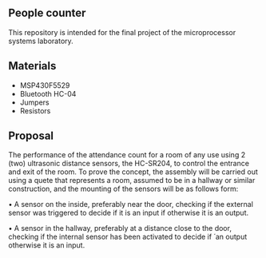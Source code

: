 ## People counter 

This repository is intended for the final project of the microprocessor systems laboratory.

## Materials

- MSP430F5529
- Bluetooth HC-04
- Jumpers 
- Resistors

## Proposal

The performance of the attendance count for a room of any use using 2 (two) ultrasonic distance sensors, the HC-SR204, to control the entrance and exit of the room.
To prove the concept, the assembly will be carried out using a quete that represents a room, assumed to be in a hallway or similar construction, and the mounting of the sensors will be as follows form:

• A sensor on the inside, preferably near the door, checking if the external sensor was triggered to decide if it is an input if otherwise it is an output.

• A sensor in the hallway, preferably at a distance close to the door, checking if the internal sensor has been activated to decide if ́ an output otherwise it is an input.

